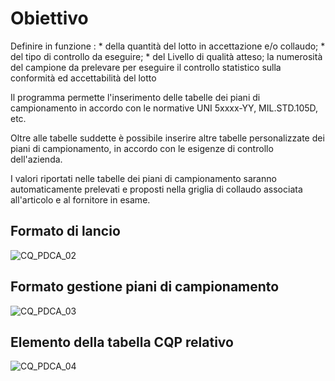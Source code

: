 # Obiettivo
Definire in funzione : 
 \* della quantità del lotto in accettazione e/o collaudo;
 \* del tipo di controllo da eseguire;
 \* del Livello di qualità atteso; la numerosità del campione da prelevare per eseguire il controllo statistico sulla conformità ed accettabilità  del lotto

Il programma permette l'inserimento delle tabelle dei piani di campionamento in accordo con le normative UNI 5xxxx-YY, MIL.STD.105D, etc.

Oltre alle tabelle suddette è possibile inserire altre tabelle personalizzate dei piani di campionamento, in accordo con le esigenze di controllo dell'azienda.

I valori riportati nelle tabelle dei piani di campionamento saranno automaticamente prelevati e proposti nella griglia di collaudo associata all'articolo e al fornitore in esame.

## Formato di lancio
![CQ_PDCA_02](http://localhost:3000/immagini/MBDOC_OGG-P_CQAM10/CQ_PDCA_02.png)
## Formato gestione piani di campionamento
![CQ_PDCA_03](http://localhost:3000/immagini/MBDOC_OGG-P_CQAM10/CQ_PDCA_03.png)
## Elemento della tabella CQP relativo
![CQ_PDCA_04](http://localhost:3000/immagini/MBDOC_OGG-P_CQAM10/CQ_PDCA_04.png)